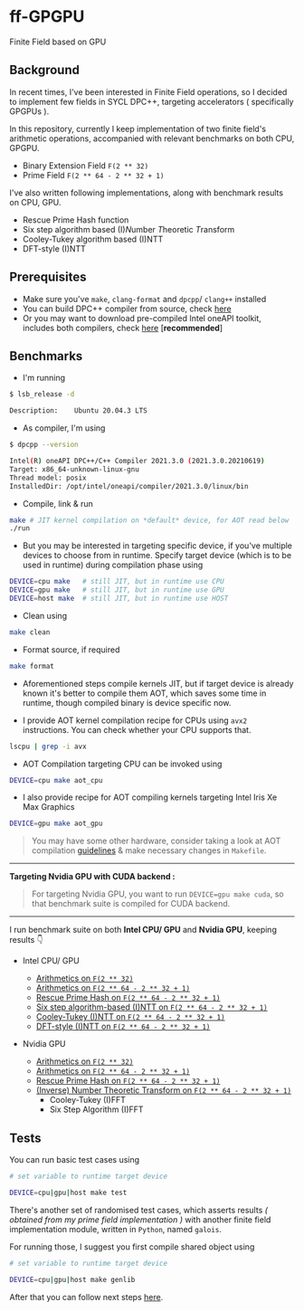 # ff-GPGPU
Finite Field based on GPU

## Background

In recent times, I've been interested in Finite Field operations, so I decided to implement few fields in SYCL DPC++, targeting accelerators ( specifically GPGPUs ).

In this repository, currently I keep implementation of two finite field's arithmetic operations, accompanied with relevant benchmarks on both CPU, GPGPU.

- Binary Extension Field `F(2 ** 32)`
- Prime Field `F(2 ** 64 - 2 ** 32 + 1)`

I've also written following implementations, along with benchmark results on CPU, GPU.

- Rescue Prime Hash function
- Six step algorithm based (I)*N*umber *T*heoretic *T*ransform
- Cooley-Tukey algorithm based (I)NTT
- DFT-style (I)NTT

## Prerequisites

- Make sure you've `make`, `clang-format` and `dpcpp`/ `clang++` installed
- You can build DPC++ compiler from source, check [here](https://intel.github.io/llvm-docs/GetStartedGuide.html#prerequisites)
- Or you may want to download pre-compiled Intel oneAPI toolkit, includes both compilers, check [here](https://www.intel.com/content/www/us/en/developer/tools/oneapi/base-toolkit-download.html) [**recommended**]

## Benchmarks

- I'm running

```bash
$ lsb_release -d

Description:    Ubuntu 20.04.3 LTS
```

- As compiler, I'm using

```bash
$ dpcpp --version

Intel(R) oneAPI DPC++/C++ Compiler 2021.3.0 (2021.3.0.20210619)
Target: x86_64-unknown-linux-gnu
Thread model: posix
InstalledDir: /opt/intel/oneapi/compiler/2021.3.0/linux/bin
```

- Compile, link & run

```bash
make # JIT kernel compilation on *default* device, for AOT read below
./run
```

- But you may be interested in targeting specific device, if you've multiple
devices to choose from in runtime. Specify target device (which is to be used in runtime) during compilation phase using

```bash
DEVICE=cpu make   # still JIT, but in runtime use CPU
DEVICE=gpu make   # still JIT, but in runtime use GPU
DEVICE=host make  # still JIT, but in runtime use HOST
```

- Clean using

```bash
make clean
```

- Format source, if required

```bash
make format
```

- Aforementioned steps compile kernels JIT, but if target device is already known it's better to compile them AOT, which saves some time in runtime, though compiled binary is device specific now. 

- I provide AOT kernel compilation recipe for CPUs using `avx2` instructions. You can check whether your CPU supports that.

```bash
lscpu | grep -i avx
```

- AOT Compilation targeting CPU can be invoked using

```bash
DEVICE=cpu make aot_cpu
```

- I also provide recipe for AOT compiling kernels targeting Intel Iris Xe Max Graphics

```bash
DEVICE=gpu make aot_gpu
```

> You may have some other hardware, consider taking a look at AOT compilation [guidelines](https://www.intel.com/content/www/us/en/develop/documentation/oneapi-dpcpp-cpp-compiler-dev-guide-and-reference/top/compilation/ahead-of-time-compilation.html) & make necessary changes in `Makefile`.

---

**Targeting  Nvidia GPU with CUDA backend :**

> For targeting Nvidia GPU, you want to run `DEVICE=gpu make cuda`, so that benchmark suite is compiled for CUDA backend.

---

I run benchmark suite on both **Intel CPU/ GPU** and **Nvidia GPU**, keeping results 👇

- Intel CPU/ GPU
    - [Arithmetics on `F(2 ** 32)`](./benchmarks/ff.md)
    - [Arithmetics on `F(2 ** 64 - 2 ** 32 + 1)`](./benchmarks/ff_p.md)
    - [Rescue Prime Hash on `F(2 ** 64 - 2 ** 32 + 1)`](./benchmarks/rescue_prime.md)
    - [Six step algorithm-based (I)NTT on `F(2 ** 64 - 2 ** 32 + 1)`](./benchmarks/ntt.md#six-step-algorithm-based-intt)
    - [Cooley-Tukey (I)NTT on `F(2 ** 64 - 2 ** 32 + 1)`](./benchmarks/ntt.md#cooley-tukey-inv-fft)
    - [DFT-style (I)NTT on `F(2 ** 64 - 2 ** 32 + 1)`](./benchmarks/ntt.md#dft-style-ntt)

- Nvidia GPU
    - [Arithmetics on `F(2 ** 32)`](benchmarks/cuda_ff.md)
    - [Arithmetics on `F(2 ** 64 - 2 ** 32 + 1)`](benchmarks/cuda_ff_p.md)
    - [Rescue Prime Hash on `F(2 ** 64 - 2 ** 32 + 1)`](benchmarks/cuda_rescue_prime.md)
    - [(Inverse) Number Theoretic Transform on `F(2 ** 64 - 2 ** 32 + 1)`](benchmarks/cuda_ntt.md)
        - Cooley-Tukey (I)FFT
        - Six Step Algorithm (I)FFT

## Tests

You can run basic test cases using

```bash
# set variable to runtime target device

DEVICE=cpu|gpu|host make test 
```

There's another set of randomised test cases, which asserts results *( obtained from my prime field implementation )* with another finite field implementation module, written in `Python`, named `galois`.

For running those, I suggest you first compile shared object using

```bash
# set variable to runtime target device

DEVICE=cpu|gpu|host make genlib
```

After that you can follow next steps [here](wrapper/python).
